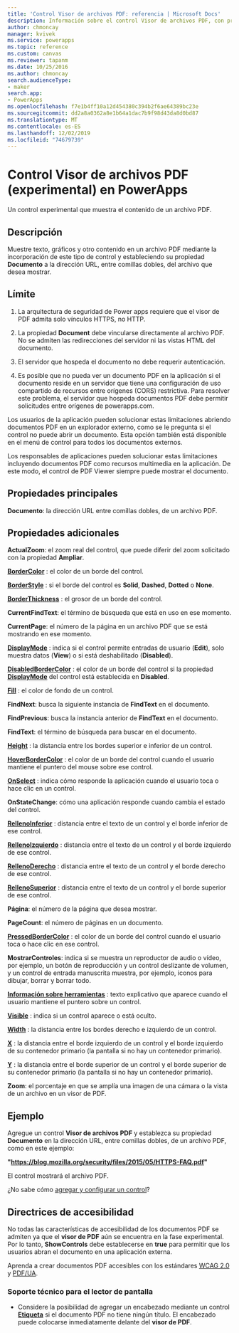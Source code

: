 ```yaml
---
title: 'Control Visor de archivos PDF: referencia | Microsoft Docs'
description: Información sobre el control Visor de archivos PDF, con propiedades y ejemplos
author: chmoncay
manager: kvivek
ms.service: powerapps
ms.topic: reference
ms.custom: canvas
ms.reviewer: tapanm
ms.date: 10/25/2016
ms.author: chmoncay
search.audienceType:
- maker
search.app:
- PowerApps
ms.openlocfilehash: f7e1b4ff10a12d454380c394b2f6ae64389bc23e
ms.sourcegitcommit: dd2a8a0362a8e1b64a1dac7b9f98d43da8d0bd87
ms.translationtype: MT
ms.contentlocale: es-ES
ms.lasthandoff: 12/02/2019
ms.locfileid: "74679739"
---
```

# <a name="pdf-viewer-control-experimental-in-powerapps"></a>Control Visor de archivos PDF (experimental) en PowerApps
Un control experimental que muestra el contenido de un archivo PDF.

## <a name="description"></a>Descripción
Muestre texto, gráficos y otro contenido en un archivo PDF mediante la incorporación de este tipo de control y estableciendo su propiedad **Documento** a la dirección URL, entre comillas dobles, del archivo que desea mostrar.

## <a name="limitations"></a>Límite
1. La arquitectura de seguridad de Power apps requiere que el visor de PDF admita solo vínculos HTTPS, no HTTP.  

2. La propiedad **Document** debe vincularse directamente al archivo PDF. No se admiten las redirecciones del servidor ni las vistas HTML del documento.

3. El servidor que hospeda el documento no debe requerir autenticación.

4. Es posible que no pueda ver un documento PDF en la aplicación si el documento reside en un servidor que tiene una configuración de uso compartido de recursos entre orígenes (CORS) restrictiva. Para resolver este problema, el servidor que hospeda documentos PDF debe permitir solicitudes entre orígenes de powerapps.com.

Los usuarios de la aplicación pueden solucionar estas limitaciones abriendo documentos PDF en un explorador externo, como se le pregunta si el control no puede abrir un documento. Esta opción también está disponible en el menú de control para todos los documentos externos.

Los responsables de aplicaciones pueden solucionar estas limitaciones incluyendo documentos PDF como recursos multimedia en la aplicación. De este modo, el control de PDF Viewer siempre puede mostrar el documento.

## <a name="key-properties"></a>Propiedades principales
**Documento**: la dirección URL entre comillas dobles, de un archivo PDF.

## <a name="additional-properties"></a>Propiedades adicionales
**ActualZoom**: el zoom real del control, que puede diferir del zoom solicitado con la propiedad **Ampliar**.

**[BorderColor](properties-color-border.md)** : el color de un borde del control.

**[BorderStyle](properties-color-border.md)** : si el borde del control es **Solid**, **Dashed**, **Dotted** o **None**.

**[BorderThickness](properties-color-border.md)** : el grosor de un borde del control.

**CurrentFindText**: el término de búsqueda que está en uso en ese momento.

**CurrentPage**: el número de la página en un archivo PDF que se está mostrando en ese momento.

**[DisplayMode](properties-core.md)** : indica si el control permite entradas de usuario (**Edit**), solo muestra datos (**View**) o si está deshabilitado (**Disabled**).

**[DisabledBorderColor](properties-color-border.md)** : el color de un borde del control si la propiedad **[DisplayMode](properties-core.md)** del control está establecida en **Disabled**.

**[Fill](properties-color-border.md)** : el color de fondo de un control.

**FindNext**: busca la siguiente instancia de **FindText** en el documento.

**FindPrevious**: busca la instancia anterior de **FindText** en el documento.

**FindText**: el término de búsqueda para buscar en el documento.

**[Height](properties-size-location.md)** : la distancia entre los bordes superior e inferior de un control.

**[HoverBorderColor](properties-color-border.md)** : el color de un borde del control cuando el usuario mantiene el puntero del mouse sobre ese control.

**[OnSelect](properties-core.md)** : indica cómo responde la aplicación cuando el usuario toca o hace clic en un control.

**OnStateChange**: cómo una aplicación responde cuando cambia el estado del control.

**[RellenoInferior](properties-size-location.md)** : distancia entre el texto de un control y el borde inferior de ese control.

**[RellenoIzquierdo](properties-size-location.md)** : distancia entre el texto de un control y el borde izquierdo de ese control.

**[RellenoDerecho](properties-size-location.md)** : distancia entre el texto de un control y el borde derecho de ese control.

**[RellenoSuperior](properties-size-location.md)** : distancia entre el texto de un control y el borde superior de ese control.

**Página**: el número de la página que desea mostrar.

**PageCount**: el número de páginas en un documento.

**[PressedBorderColor](properties-color-border.md)** : el color de un borde del control cuando el usuario toca o hace clic en ese control.

**MostrarControles**: indica si se muestra un reproductor de audio o vídeo, por ejemplo, un botón de reproducción y un control deslizante de volumen, y un control de entrada manuscrita muestra, por ejemplo, iconos para dibujar, borrar y borrar todo.

**[Información sobre herramientas](properties-core.md)** : texto explicativo que aparece cuando el usuario mantiene el puntero sobre un control.

**[Visible](properties-core.md)** : indica si un control aparece o está oculto.

**[Width](properties-size-location.md)** : la distancia entre los bordes derecho e izquierdo de un control.

**[X](properties-size-location.md)** : la distancia entre el borde izquierdo de un control y el borde izquierdo de su contenedor primario (la pantalla si no hay un contenedor primario).

**[Y](properties-size-location.md)** : la distancia entre el borde superior de un control y el borde superior de su contenedor primario (la pantalla si no hay un contenedor primario).

**Zoom**: el porcentaje en que se amplía una imagen de una cámara o la vista de un archivo en un visor de PDF.

## <a name="example"></a>Ejemplo

Agregue un control **Visor de archivos PDF** y establezca su propiedad **Documento** en la dirección URL, entre comillas dobles, de un archivo PDF, como en este ejemplo:

  **"https://blog.mozilla.org/security/files/2015/05/HTTPS-FAQ.pdf"**

El control mostrará el archivo PDF.

¿No sabe cómo [agregar y configurar un control](../add-configure-controls.md)?

## <a name="accessibility-guidelines"></a>Directrices de accesibilidad

No todas las características de accesibilidad de los documentos PDF se admiten ya que el **visor de PDF** aún se encuentra en la fase experimental. Por lo tanto, **ShowControls** debe establecerse en **true** para permitir que los usuarios abran el documento en una aplicación externa.

Aprenda a crear documentos PDF accesibles con los estándares [WCAG 2.0](https://www.w3.org/TR/WCAG-TECHS/pdf.html) y [PDF/UA](https://www.pdfa.org/pdfua-the-iso-standard-for-universal-accessibility/).

### <a name="screen-reader-support"></a>Soporte técnico para el lector de pantalla
* Considere la posibilidad de agregar un encabezado mediante un control **[Etiqueta](control-text-box.md)** si el documento PDF no tiene ningún título. El encabezado puede colocarse inmediatamente delante del **visor de PDF**.

